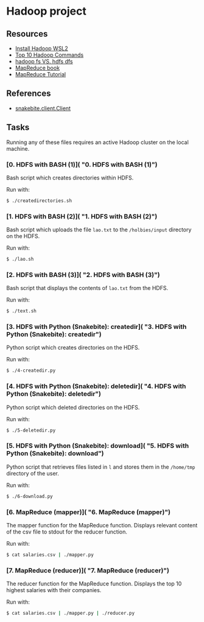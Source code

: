 # Hadoop project

## Resources

* [Install Hadoop WSL2](https://tecadmin.net/install-hadoop-on-ubuntu-20-04/ "Install Hadoop WSL2")
* [Top 10 Hadoop Commands](https://data-flair.training/blogs/top-hadoop-hdfs-commands-tutorial/ "Top 10 Hadoop Commands")
* [hadoop fs VS. hdfs dfs](https://intellipaat.com/community/42860/hadoop-fs-or-hdfs-dfs-and-whats-the-difference#:~:text=There%20IS%20a%20difference%20between,on%20external%20platforms%20as%20well. "hadoop fs VS. hdfs dfs")
* [MapReduce book](http://lintool.github.io/MapReduceAlgorithms/ed1n/MapReduce-algorithms.pdf "MapReduce book")
* [MapReduce Tutorial](https://www.softwaretestinghelp.com/hadoop-mapreduce-tutorial/ "MapReduce Tutorial")

## References

* [snakebite.client.Client](https://snakebite.readthedocs.io/en/latest/client.html "snakebite.client.Client")

## Tasks

Running any of these files requires an active Hadoop cluster on the local machine.

### [0. HDFS with BASH (1)]( "0. HDFS with BASH (1)")

Bash script which creates directories within HDFS.

Run with:

```bash
$ ./createdirectories.sh
```

### [1. HDFS with BASH (2)]( "1. HDFS with BASH (2)")

Bash script which uploads the file `lao.txt` to the `/holbies/input` directory on the HDFS.

Run with:

```bash
$ ./lao.sh
```

### [2. HDFS with BASH (3)]( "2. HDFS with BASH (3)")

Bash script that displays the contents of `lao.txt` from the HDFS.

Run with:

```bash
$ ./text.sh
```

### [3. HDFS with Python (Snakebite): createdir]( "3. HDFS with Python (Snakebite): createdir")

Python script which creates directories on the HDFS.

Run with:

```bash
$ ./4-createdir.py
```

### [4. HDFS with Python (Snakebite): deletedir]( "4. HDFS with Python (Snakebite): deletedir")

Python script which deleted directories on the HDFS.

Run with:

```bash
$ ./5-deletedir.py
```

### [5. HDFS with Python (Snakebite): download]( "5. HDFS with Python (Snakebite): download")

Python script that retrieves files listed in `l` and stores them in the `/home/tmp` directory of the user.

Run with:

```bash
$ ./6-download.py
```

### [6. MapReduce (mapper)]( "6. MapReduce (mapper)")

The mapper function for the MapReduce function. Displays relevant content of the csv file to stdout for the reducer function.

Run with:

```bash
$ cat salaries.csv | ./mapper.py
```

### [7. MapReduce (reducer)]( "7. MapReduce (reducer)")

The reducer function for the MapReduce function. Displays the top 10 highest salaries with their companies.

Run with:

```bash
$ cat salaries.csv | ./mapper.py | ./reducer.py
```
